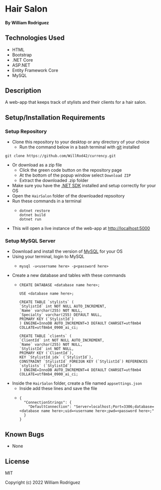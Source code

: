 # Hair Salon

#### By William Rodriguez

## Technologies Used

* HTML
* Bootstrap
* .NET Core
* ASP.NET
* Entity Framework Core
* MySQL

## Description

A web-app that keeps track of stylists and their clients for a hair salon.

## Setup/Installation Requirements

### Setup Repository
* Clone this repository to your desktop or any directory of your choice
  * Run the command below in a bash terminal with [git](https://github.com/git-guides/install-git) installed
```
git clone https://github.com/WillRod42/currency.git
```
* Or download as a zip file
  * Click the green code button on the repository page
  * At the bottom of the popup window select `Download ZIP`
  * Extract the downloaded .zip folder
* Make sure you have the [.NET SDK](https://dotnet.microsoft.com/en-us/download/dotnet) installed and setup correctly for your OS
* Open the `HairSalon` folder of the downloaded repsoitory
* Run these commands in a terminal
  * ```
    dotnet restore
    dotnet build
    dotnet run
    ```
* This will open a live instance of the web-app at [http://localhost:5000](http://localhost:5000)

### Setup MySQL Server
* Download and install the version of [MySQL](https://dev.mysql.com/downloads/mysql/) for your OS
* Using your terminal, login to MySQL
  * ```
    mysql -u<username here> -p<password here>
    ```
* Create a new database and tables with these commands
  * ```
    CREATE DATABASE <database name here>;

    USE <database name here>;

    CREATE TABLE `stylists` (
    `StylistId` int NOT NULL AUTO_INCREMENT,
    `Name` varchar(255) NOT NULL,
    `Specialty` varchar(255) DEFAULT NULL,
    PRIMARY KEY (`StylistId`)
    ) ENGINE=InnoDB AUTO_INCREMENT=3 DEFAULT CHARSET=utf8mb4 COLLATE=utf8mb4_0900_ai_ci;

    CREATE TABLE `clients` (
    `ClientId` int NOT NULL AUTO_INCREMENT,
    `Name` varchar(255) NOT NULL,
    `StylistId` int NOT NULL,
    PRIMARY KEY (`ClientId`),
    KEY `StylistId_idx` (`StylistId`),
    CONSTRAINT `StylistId` FOREIGN KEY (`StylistId`) REFERENCES `stylists` (`StylistId`)
    ) ENGINE=InnoDB AUTO_INCREMENT=4 DEFAULT CHARSET=utf8mb4 COLLATE=utf8mb4_0900_ai_ci;

    ```
* Inside the `HairSalon` folder, create a file named `appsettings.json`
  * Inside add these lines and save the file
  * ```
    {
      "ConnectionStrings": {
        "DefaultConnection": "Server=localhost;Port=3306;database=<database name here>;uid=<username here>;pwd=<password here>;"
      }
    }
    ```

## Known Bugs

* None

## License

MIT

Copyright (c) 2022 William Rodriguez